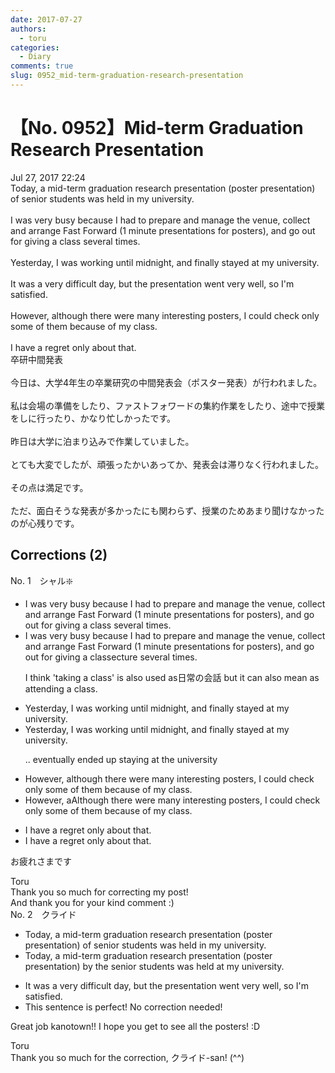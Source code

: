 ```yaml
---
date: 2017-07-27
authors:
  - toru
categories:
  - Diary
comments: true
slug: 0952_mid-term-graduation-research-presentation
---
```


# 【No. 0952】Mid-term Graduation Research Presentation
<div class="date">Jul 27, 2017 22:24</div>
<div id="post"><div id="body_show_ori">
Today, a mid-term graduation research presentation (poster presentation) of senior students was held in my university.<br/><br/>I was very busy because I had to prepare and manage the venue, collect and arrange Fast Forward (1 minute presentations for posters), and go out for giving a class several times.<br/><br/>Yesterday, I was working until midnight, and finally stayed at my university.<br/><br/>It was a very difficult day, but the presentation went very well, so I'm satisfied.<br/><br/>However, although there were many interesting posters, I could check only some of them because of my class.<br/><br/>I have a regret only about that.
</div></div>

<!-- more -->

<div id="post_ja"><div id="body_show_mo">
卒研中間発表<br/><br/>今日は、大学4年生の卒業研究の中間発表会（ポスター発表）が行われました。<br/><br/>私は会場の準備をしたり、ファストフォワードの集約作業をしたり、途中で授業をしに行ったり、かなり忙しかったです。<br/><br/>昨日は大学に泊まり込みで作業していました。<br/><br/>とても大変でしたが、頑張ったかいあってか、発表会は滞りなく行われました。<br/><br/>その点は満足です。<br/><br/>ただ、面白そうな発表が多かったにも関わらず、授業のためあまり聞けなかったのが心残りです。
</div></div>

## Corrections (2)
<div id="block"><div class="first_name"> No. 1　<span class="just_name">シャル❇️</span></div><div id="block2">
<ul class="correction_field">
<li class="incorrect">I was very busy because I had to prepare and manage the venue, collect and arrange Fast Forward (1 minute presentations for posters), and go out for giving a class several times.</li>
<li class="corrected correct">
I was very busy because I had to prepare and manage the venue, collect and arrange Fast Forward (1 minute presentations for posters), and go out for <span class="f_gray"><span class="sline">giving </span></span>a <span class="f_gray"><span class="sline">c</span></span>l<span class="f_gray"><span class="sline">ass</span></span><span class="f_red">ecture</span> several times.
<p class="correction_comment">I think 'taking a class' is also used as日常の会話 but it can also mean as attending a class.</p>
</li>
</ul>
<ul class="correction_field">
<li class="incorrect">Yesterday, I was working until midnight, and finally stayed at my university.</li>
<li class="corrected correct">
Yesterday, I was working until midnight, and finally stayed at my university.
<p class="correction_comment">.. eventually ended up staying at the university</p>
</li>
</ul>
<ul class="correction_field">
<li class="incorrect">However, although there were many interesting posters, I could check only some of them because of my class.</li>
<li class="corrected correct">
<span class="f_gray"><span class="sline">However, a</span></span><span class="f_red">A</span>lthough there were many interesting posters, I could check only some of them because of my class.
</li>
</ul>
<ul class="correction_field">
<li class="incorrect">I have a regret only about that.</li>
<li class="corrected correct">
I <span class="f_gray"><span class="sline">have a </span></span>regret only about that.
</li>
</ul>
<p class="comment_small">
 お疲れさまです
</p>

</div><div class="name"><span class="just_name">Toru</span><br>
Thank you so much for correcting my post!<br/>And thank you for your kind comment :)
</div>
</div>
<div id="block"><div class="first_name"> No. 2　<span class="just_name">クライド</span></div><div id="block2">
<ul class="correction_field">
<li class="incorrect">Today, a mid-term graduation research presentation (poster presentation) of senior students was held in my university.</li>
<li class="corrected correct">
Today, a mid-term graduation research presentation (poster presentation) <span class="f_blue">by the</span> senior students was held at my university.
</li>
</ul>
<ul class="correction_field">
<li class="incorrect">It was a very difficult day, but the presentation went very well, so I'm satisfied.</li>
<li class="corrected perfect">This sentence is perfect! No correction needed!</li>
</ul>
<p class="comment_small">
 Great job kanotown!! I hope you get to see all the posters! :D
</p>

</div><div class="name"><span class="just_name">Toru</span><br>
Thank you so much for the correction, クライド-san! (^^)
</div>
</div>
